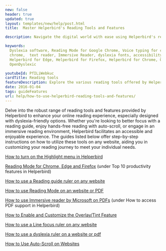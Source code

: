 ```yaml
---
new: false
header: true
updated: true
layout: templates/new/help/post.html
title:  Master Helperbird's Reading Tools and Features

description: Navigate the digital world with ease using Helperbird's reading tools and features, designed with dyslexia-friendly options. Our help guides provide detailed steps to personalize your reading experience on any website. Learn how to use a reading guide, auto-scroll, immersive reader, and more to enhance accessibility and focus. Whether you are a student, a professional, or someone looking to make online reading more enjoyable, our guides empower you to harness the full capabilities of Helperbird's features.

keywords:
  Dyslexia software, Reading Mode for Google Chrome, Voice typing for chrome, Text to speech for
  chrome,  text reader, Immersive Reader, dyslexia fonts, accessibility software, dyslexia software,
  Helperbird for Edge, Helperbird for Firefox, Helperbird for Chrome, Opendyslexic for Chrome,
  OpenDyslexic

youtubeId: PfILiWebkuc
cardTitle: Reading tools
featureDescription: Explore the various reading tools offered by Helperbird to enhance your browsing experience.
date: 2016-01-04
tags: guideFeatures
url: help/how-to-use-helperbird-reading-tools-and-features/
---
```


Delve into the robust range of reading tools and features provided by Helperbird to enhance your online reading experience, especially designed with dyslexia-friendly options. Whether you're looking to better focus with a reading guide, enjoy hands-free reading with auto-scroll, or engage in an immersive reading environment, Helperbird facilitates an accessible and enjoyable experience. The guides listed below offer step-by-step instructions on how to utilize these tools on any website, aiding you in customizing your reading journey to meet your individual needs.








[How to turn on the Highlight menu in Helperbird](https://www.helperbird.com/help/how-to-turn-on-the-highlight-menu-in-helperbird)

[Reading Mode for Chrome, Edge and Firefox](https://www.helperbird.com/help/top-10-productivity-features-in-helperbird) (under Top 10 productivity features in Helperbird)

[How to use a Reading guide ruler on any website](https://www.helperbird.com/help/how-to-use-a-reading-guide-ruler-on-any-website)

[How to use Reading Mode on an website or PDF](https://www.helperbird.com/help/how-to-use-reading-mode-on-an-website-or-pdf)

[How to use Immersive reader by Microsoft on PDFs](https://www.helperbird.com/help/how-to-access-pdf-support-in-helperbird) (under How to access PDF support in Helperbird)

[How to Enable and Customize the Overlay/Tint Feature](https://www.helperbird.com/help/how-to-enable-and-customize-the-overlay-tint-feature-in)

[How to use a Line focus ruler on any website](https://www.helperbird.com/help/how-to-use-a-line-focus-ruler-on-any-website)

[How to use a dyslexia ruler on a website or pdf](https://www.helperbird.com/help/how-to-use-a-dyslexia-ruler-on-a-website-or-pdf)

[How to Use Auto-Scroll on Websites](https://www.helperbird.com/help/how-to-use-auto-scroll-on-websites)

